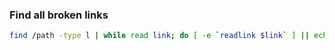 ### Find all broken links
```bash
find /path -type l | while read link; do [ -e `readlink $link` ] || echo $link; done
```


